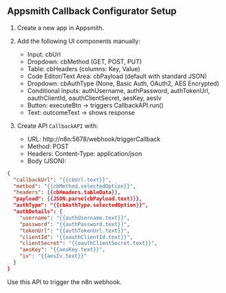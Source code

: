 
## Appsmith Callback Configurator Setup

1. Create a new app in Appsmith.
2. Add the following UI components manually:
   - Input: cbUrl
   - Dropdown: cbMethod (GET, POST, PUT)
   - Table: cbHeaders (columns: Key, Value)
   - Code Editor/Text Area: cbPayload (default with standard JSON)
   - Dropdown: cbAuthType (None, Basic Auth, OAuth2, AES Encrypted)
   - Conditional Inputs: authUsername, authPassword, authTokenUrl, oauthClientId, oauthClientSecret, aesKey, aesIv
   - Button: executeBtn -> triggers CallbackAPI.run()
   - Text: outcomeText -> shows response

3. Create API `CallbackAPI` with:
   - URL: http://n8n:5678/webhook/triggerCallback
   - Method: POST
   - Headers: Content-Type: application/json
   - Body (JSON):
```json
{
  "callbackUrl": "{{cbUrl.text}}",
  "method": "{{cbMethod.selectedOption}}",
  "headers": {{cbHeaders.tableData}},
  "payload": {{JSON.parse(cbPayload.text)}},
  "authType": "{{cbAuthType.selectedOption}}",
  "authDetails": {
    "username": "{{authUsername.text}}",
    "password": "{{authPassword.text}}",
    "tokenUrl": "{{authTokenUrl.text}}",
    "clientId": "{{oauthClientId.text}}",
    "clientSecret": "{{oauthClientSecret.text}}",
    "aesKey": "{{aesKey.text}}",
    "iv": "{{aesIv.text}}"
  }
}
```

Use this API to trigger the n8n webhook.
